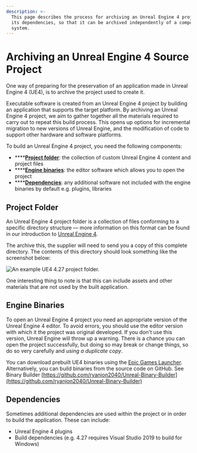 ```yaml
---
description: >-
  This page describes the process for archiving an Unreal Engine 4 project and
  its dependencies, so that it can be archived independently of a computer
  system.
---
```


# Archiving an Unreal Engine 4 Source Project

One way of preparing for the preservation of an application made in Unreal Engine 4 (UE4), is to archive the project used to create it.&#x20;

Executable software is created from an Unreal Engine 4 project by building an application that supports the target platform. By archiving an Unreal Engine 4 project, we aim to gather together all the materials required to carry out to repeat this build process. This opens up options for incremental migration to new versions of Unreal Engine, and the modification of code to support other hardware and software platforms.

To build an Unreal Engine 4 project, you need the following components:

* ****[**Project folder**](archiving-an-unreal-engine-4-source-project.md#project-folder): the collection of custom Unreal Engine 4 content and project files
* ****[**Engine binaries**](archiving-an-unreal-engine-4-source-project.md#engine-binaries): the editor software which allows you to open the project
* ****[**Dependencies**](archiving-an-unreal-engine-4-source-project.md#dependencies): any additional software not included with the engine binaries by default e.g. plugins, libraries

## Project Folder

An Unreal Engine 4 project folder is a collection of files conforming to a specific directory structure — more information on this format can be found in our introduction to [Unreal Engine 4](../../understanding-immersive-media/game-engines/unreal-engine-4.md).&#x20;

The archive this, the supplier will need to send you a copy of this complete directory. The contents of this directory should look something like the screenshot below:&#x20;

![An example UE4 4.27 project folder.](../../.gitbook/assets/UE4\_ProjectDir.png)

One interesting thing to note is that this can include assets and other materials that are not used by the built application.&#x20;

## Engine Binaries

To open an Unreal Engine 4 project you need an appropriate version of the Unreal Engine 4 editor. To avoid errors, you should use the editor version with which it the project was original developed. If you don't use this version, Unreal Engine will throw up a warning. There is a chance you can open the project successfully, but doing so may break or change things, so do so very carefully and _using a duplicate copy_.&#x20;

You can download prebuilt UE4 binaries using the [Epic Games Launcher](https://www.epicgames.com/store/en-US/download). Alternatively, you can build binaries from the source code on GitHub. See Binary Builder [https://github.com/ryanjon2040/Unreal-Binary-Builder](https://github.com/ryanjon2040/Unreal-Binary-Builder)

## Dependencies

Sometimes additional dependencies are used within the project or in order to build the application. These can include:&#x20;

* Unreal Engine 4 plugins
* Build dependencies (e.g. 4.27 requires Visual Studio 2019 to build for Windows)
